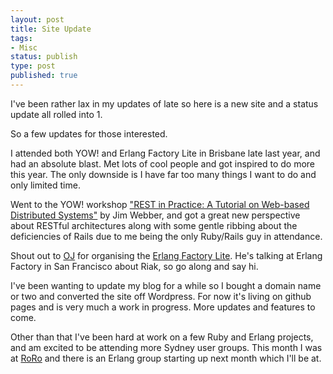 ```yaml
---
layout: post
title: Site Update
tags:
- Misc
status: publish
type: post
published: true
---
```


I've been rather lax in my updates of late so here is a new site and a status
update all rolled into 1.

So a few updates for those interested.

I attended both YOW! and Erlang Factory Lite in Brisbane late last year, and had an
absolute blast. Met lots of cool people and got inspired to do more this
year. The only downside is I have far too many things I want to do and only
limited time.

Went to the YOW! workshop ["REST in Practice: A Tutorial on Web-based Distributed
Systems"](http://yowaustralia.com.au/YOW2011/general/workshopDetails.html?eventId=3464)
by Jim Webber, and got a great new perspective about RESTful architectures along
with some gentle ribbing about the deficiencies of Rails due to me being the
only Ruby/Rails guy in attendance.

Shout out to [OJ](http://buffered.io/) for organising the
[Erlang Factory Lite](http://www.erlang-factory.com/conference/Brisbane2011). He's
talking at Erlang Factory in San Francisco about Riak, so go along and say hi.

I've been wanting to update my blog for a while so I bought a domain name or two
and converted the site off Wordpress. For now it's living on github pages and is
very much a work in progress. More updates and features to come.

Other than that I've been hard at work on a few Ruby and Erlang projects, and am
excited to be attending more Sydney user groups. This month I was at [RoRo](
http://www.rubyonrails.com.au/) and there is an Erlang group starting up next
month which I'll be at.
